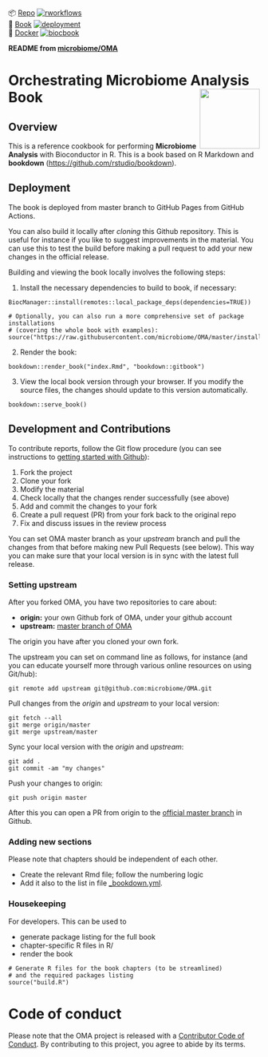 <!-- badges: start -->
📦 [Repo](https://github.com/js2264/OMA) [![rworkflows](https://img.shields.io/github/actions/workflow/status/js2264/OMA/rworkflows.yml?label=Package%20check)](https://github.com/js2264/OMA/actions/workflows/rworkflows.yml)   
📖 [Book](https://js2264.github.io/OMA/) [![deployment](https://img.shields.io/github/actions/workflow/status/js2264/OMA/pages/pages-build-deployment?label=Book%20deployment)](https://github.com/js2264/OMA/actions/workflows/pages/pages-build-deployment)  
🐳 [Docker](https://github.com/js2264/OMA/pkgs/container/OMA) [![biocbook](https://img.shields.io/github/actions/workflow/status/js2264/OMA/biocbook.yml?label=Docker%20image)](https://github.com/js2264/OMA/actions/workflows/biocbook.yml)  
<!-- badges: end -->

**README from [microbiome/OMA](https://github.com/microbiome/OMA)**

# Orchestrating Microbiome Analysis Book <img src="general/figures/mia_logo.png" align="right" width="120" />

## Overview

This is a reference cookbook for performing **Microbiome Analysis** with 
Bioconductor in R. This is a book based on R Markdown and **bookdown** 
(https://github.com/rstudio/bookdown).

## Deployment

The book is deployed from master branch to GitHub Pages from GitHub
Actions.

You can also build it locally after _cloning_ this Github
repository. This is useful for instance if you like to suggest
improvements in the material. You can use this to test the build
before making a pull request to add your new changes in the official
release.

Building and viewing the book locally involves the following steps:


1. Install the necessary dependencies to build to book, if necessary:

```
BiocManager::install(remotes::local_package_deps(dependencies=TRUE))

# Optionally, you can also run a more comprehensive set of package installations
# (covering the whole book with examples):
source("https://raw.githubusercontent.com/microbiome/OMA/master/install_packages.R")
```



2. Render the book:

```
bookdown::render_book("index.Rmd", "bookdown::gitbook")
```

3. View the local book version through your browser. If you modify the source files, the changes should update to this version automatically.

```
bookdown::serve_book()
```




## Development and Contributions

To contribute reports, follow the Git flow procedure (you can see instructions
to [getting started with Github](https://docs.github.com/en/get-started)):

1. Fork the project
2. Clone your fork
3. Modify the material
4. Check locally that the changes render successfully (see above)
5. Add and commit the changes to your fork
6. Create a pull request (PR) from your fork back to the original repo
7. Fix and discuss issues in the review process


You can set OMA master branch as your _upstream_ branch and pull the
changes from that before making new Pull Requests (see below). This way you can
make sure that your local version is in sync with the latest full
release.

### Setting upstream

After you forked OMA, you have two repositories to care about:

- **origin:** your own Github fork of OMA, under your github account
- **upstream:** [master branch of OMA](https://github.com/microbiome/OMA/)

The origin you have after you cloned your own fork.

The upstream you can set on command line as follows, for instance (and
you can educate yourself more through various online resources on
using Git/hub):


```
git remote add upstream git@github.com:microbiome/OMA.git
```


Pull changes from the _origin_ and _upstream_ to your local version:

```
git fetch --all
git merge origin/master
git merge upstream/master
```


Sync your local version with the _origin_ and _upstream_:

```
git add . 
git commit -am "my changes"
```


Push your changes to origin:

```
git push origin master
```


After this you can open a PR from origin to the [official master branch](https://github.com/microbiome/OMA/) in Github.




### Adding new sections

Please note that chapters should be independent of each other.

- Create the relevant Rmd file; follow the numbering logic
- Add it also to the list in file [_bookdown.yml](_bookdown.yml). 

### Housekeeping

For developers. This can be used to

 * generate package listing for the full book
 * chapter-specific R files in R/
 * render the book

```
# Generate R files for the book chapters (to be streamlined)
# and the required packages listing 
source("build.R")
```


# Code of conduct

Please note that the OMA project is released with a [Contributor Code of Conduct](https://contributor-covenant.org/version/2/0/CODE_OF_CONDUCT.html).
By contributing to this project, you agree to abide by its terms.





